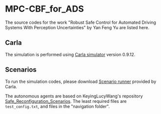 # MPC-CBF_for_ADS

The source codes for the work "Robust Safe Control for Automated Driving Systems With Perception Uncertainties" by Yan Feng Yu are listed here.

## Carla

The simulation is performed using [Carla simulator](https://github.com/carla-simulator/carla) version 0.9.12.

## Scenarios

To run the simulation codes, please download [Scenario runner](https://github.com/carla-simulator/scenario_runner) provided by Carla.

The autonomous agents are based on KeyingLucyWang's repository [Safe_Reconfiguration_Scenarios](https://github.com/KeyingLucyWang/Safe_Reconfiguration_Scenarios). The least required files are `test_config.txt`, and files in the "navigation folder".
